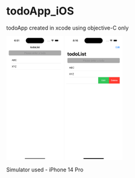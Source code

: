 # todoApp_iOS
todoApp created in xcode using objective-C only

<img src="ss.png" width=30% height=30%> <img src="ss1.png" width=30% height=30%>


Simulator used - iPhone 14 Pro
